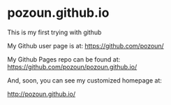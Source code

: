 # pozoun.github.io

This is my first trying with github

My Github user page is at: 
https://github.com/pozoun/

My Github Pages repo can be found at:  
https://github.com/pozoun/pozoun.github.io/

And, soon, you can see my customized homepage at:

http://pozoun.github.io/
